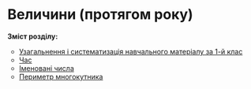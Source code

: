 # Величини (протягом року)
<p><b>Зміст розділу:</b></p>
<ul type="circle">
<li><a href="http://mathmon14.ed-era.com/2/uzagalnennya_ta_sistematizatsya_navchalnogo_materalu.html">Узагальнення і систематизація навчального матеріалу за 1-й клас</a></li>
<li><a href="http://mathmon14.ed-era.com/2/chas_2_klas.html">Час</a></li>
<li><a href="http://mathmon14.ed-era.com/2/imenovany_chisla.html">Іменовані числа</a></li>
<li><a href="http://mathmon14.ed-era.com/2/perimetr_mnogokutnika.html">Периметр многокутника</a></li>
</ul>
